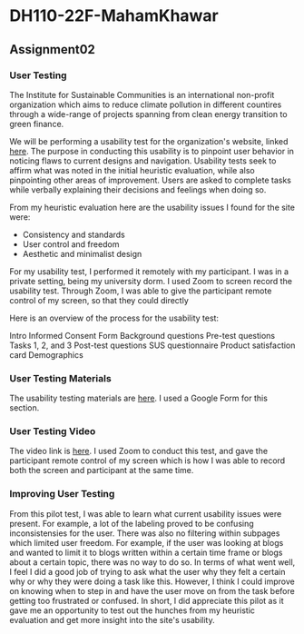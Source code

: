 # DH110-22F-MahamKhawar
## Assignment02

### User Testing

The Institute for Sustainable Communities is an international non-profit organization which aims to reduce climate pollution in different countires through a wide-range of projects spanning from clean energy transition to green finance. 

We will be performing a usability test for the organization's website, linked [here](https://sustain.org/). The purpose in conducting this usability is to pinpoint user behavior in noticing flaws to current designs and navigation. Usability tests seek to affirm what was noted in the initial heuristic evaluation, while also pinpointing other areas of improvement. Users are asked to complete tasks while verbally explaining their decisions and feelings when doing so. 

From my heuristic evaluation here are the usability issues I found for the site were:

- Consistency and standards
- User control and freedom
- Aesthetic and minimalist design

For my usability test, I performed it remotely with my participant. I was in a private setting, being my university dorm. I used Zoom to screen record the usability test. Through Zoom, I was able to give the participant remote control of my screen, so that they could directly 

Here is an overview of the process for the usability test: 

Intro
Informed Consent Form
Background questions
Pre-test questions
Tasks 1, 2, and 3
Post-test questions
SUS questionnaire
Product satisfaction card
Demographics

### User Testing Materials

The usability testing materials are [here](https://docs.google.com/forms/d/e/1FAIpQLSfDRtcF9aai2_c_eiWjUEkYTwQUqQBO9br2WGLHH3UMl4rmnw/viewform?usp=sf_link). I used a Google Form for this section. 

### User Testing Video

The video link is [here](https://drive.google.com/file/d/1nLPmlfqULbov1jq4gm_7wBsxTAQmLmeg/view?usp=sharing). I used Zoom to conduct this test, and gave the participant remote control of my screen which is how I was able to record both the screen and participant at the same time.

### Improving User Testing

From this pilot test, I was able to learn what current usability issues were present. For example, a lot of the labeling proved to be confusing inconsistensies for the user. There was also no filtering within subpages which limited user freedom. For example, if the user was looking at blogs and wanted to limit it to blogs written within a certain time frame or blogs about a certain topic, there was no way to do so. In terms of what went well, I feel I did a good job of trying to ask what the user why they felt a certain why or why they were doing a task like this. However, I think I could improve on knowing when to step in and have the user move on from the task before getting too frustrated or confused. In short, I did appreciate this pilot as it gave me an opportunity to test out the hunches from my heuristic evaluation and get more insight into the site's usability. 
